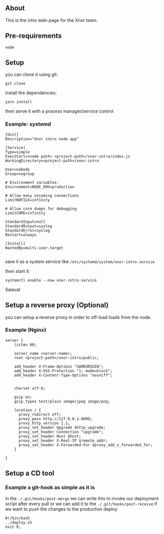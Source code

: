 ## About

This is the intro web-page for the Xnor team.

## Pre-requirements

```
node
```

## Setup

you can clone it using git:
```
git clone
```
install the dependencies:
```
yarn install
```

then serve it with a process manager/service control

### Example: systemd

```
[Unit]
Description="Xnor intro node app"

[Service]
Type=simple
ExecStart=<node path> <project-path>/xnor-intro/index.js
WorkingDirectory=<project-path>/xnor-intro

User=nobody
Group=nogroup

# Environment variables:
Environment=NODE_ENV=production

# Allow many incoming connections
LimitNOFILE=infinity

# Allow core dumps for debugging
LimitCORE=infinity

StandardInput=null
StandardOutput=syslog
StandardError=syslog
Restart=always

[Install]
WantedBy=multi-user.target


```
save it as a system service like ```/etc/systemd/system/xnor-intro.service```

then start it:
```
systemctl enable --now xnor-intro.service
```

Salavat

## Setup a reverse proxy (Optional)

you can setup a reverse proxy in order to off-load loads from the node.

### Example (Nginx)

```
server {
    listen 80;

    server_name <server-name>;
    root <project-path>/xnor-intro/public;

    add_header X-Frame-Options "SAMEORIGIN";
    add_header X-XSS-Protection "1; mode=block";
    add_header X-Content-Type-Options "nosniff";


    charset utf-8;

    gzip on;
    gzip_types text/plain image/jpeg image/png;

    location / {
      proxy_redirect off;
      proxy_pass http://127.0.0.1:8009;
      proxy_http_version 1.1;
      proxy_set_header Upgrade $http_upgrade;
      proxy_set_header Connection "upgrade";
      proxy_set_header Host $host;
      proxy_set_header X-Real-IP $remote_addr;
      proxy_set_header X-Forwarded-For $proxy_add_x_forwarded_for;
    }

}

```

## Setup a CD tool

### Example a git-hook as simple as it is

in the `./.git/hooks/post-merge` we can write this to invoke our deployment script after every pull or we can add it to the `./.git/hooks/post-receive` if we want to push the changes to the production deploy
```
#!/bin/bash
../deploy.sh
exit 0;
```
